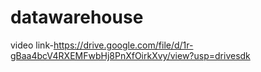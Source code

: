 # datawarehouse
video link-https://drive.google.com/file/d/1r-gBaa4bcV4RXEMFwbHj8PnXfOirkXvy/view?usp=drivesdk
